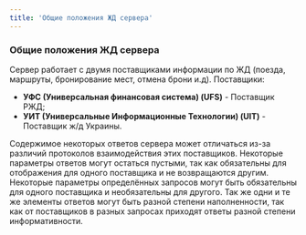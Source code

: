 ```yaml
---
title: 'Общие положения ЖД сервера'
---
```


### Общие положения ЖД сервера

Сервер работает с двумя поставщиками информации по ЖД (поезда, маршруты, бронирование мест, отмена брони и.д).
Поставщики:

* **УФС (Универсальная финансовая система) (UFS)** - Поставщик РЖД;
* **УИТ (Универсальные Информационные Технологии) (UIT)** - Поставщик ж/д Украины.

Содержимое некоторых ответов сервера может отличаться из-за различий протоколов взаимодействия этих поставщиков.
Некоторые параметры ответов могут остаться пустыми, так как обязательны для отображения для одного поставщика и не возвращаются другим.
Некоторые параметры определённых запросов могут быть обязательны для одного поставщика и необязательны для другого.
Так же одни и те же элементы ответов могут быть разной степени наполненности, так как от поставщиков в разных запросах приходят ответы разной степени информативности.
